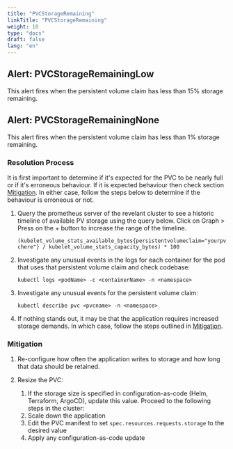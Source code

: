 ```yaml
---
title: "PVCStorageRemaining"
linkTitle: "PVCStorageRemaining"
weight: 10
type: "docs"
draft: false
lang: "en"
---
```


## Alert: PVCStorageRemainingLow
 This alert fires when the persistent volume claim has less than 15% storage remaining.

## Alert: PVCStorageRemainingNone
This alert fires when the persistent volume claim has less than 1% storage remaining.

### Resolution Process

It is first important to determine if it's expected for the PVC to be nearly full or if it's erroneous behaviour. If it is expected behaviour then check section [Mitigation](#Mitigation). In either case, follow the steps below to determine if the behaviour is erroneous or not.

1. Query the prometheus server of the revelant cluster to see a historic timeline of available PV storage using the query below. Click on Graph > Press on the + button to increase the range of the timeline.

    `(kubelet_volume_stats_available_bytes{persistentvolumeclaim="yourpvchere"} / kubelet_volume_stats_capacity_bytes) * 100`

2. Investigate any unusual events in the logs for each container for the pod that uses that persistent volume claim and check codebase:

    `kubectl logs <podName> -c <containerName> -n <namespace>`

3. Investigate any unusual events for the persistent volume claim:

    `kubectl describe pvc <pvcname> -n <namespace>`


4. If nothing stands out, it may be that the application requires increased storage demands. In which case, follow the steps outlined in [Mitigation](#Mitigation).

### Mitigation

1. Re-configure how often the application writes to storage and how long that data should be retained.

2. Resize the PVC:
   1. If the storage size is specified in configuration-as-code (Helm, Terraform, ArgoCD), update this value. Proceed to the following steps in the cluster:
   1. Scale down the application
   1. Edit the PVC manifest to set `spec.resources.requests.storage` to the desired value
   1. Apply any configuration-as-code update
